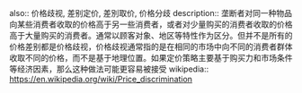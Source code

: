 also:: 价格歧视, 差别定价, 差別取价, 价格分歧
description:: 垄断者对同一种物品向某些消费者收取的价格高于另一些消费者，或者对少量购买的消费者收取的价格高于大量购买的消费者。通常以顾客对象、地区等特性作为区分。但并不是所有的价格差别都是价格歧视，价格歧视通常指的是在相同的市场中向不同的消费者群体收取不同的价格，而不是基于地理位置。如果定价策略主要基于购买力和市场条件等经济因素，那么这种做法可能更容易被接受
wikipedia:: https://en.wikipedia.org/wiki/Price_discrimination
